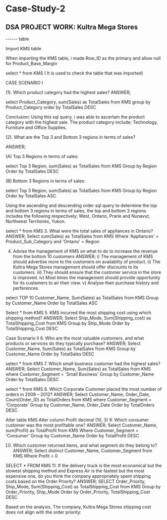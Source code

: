 # Case-Study-2
## DSA PROJECT WORK: Kultra Mega Stores 


------ table

Import KMS table

When importing the KMS table, i made Row_ID as the primary and allow null for Product_Base_Margin

select * from KMS ( It is used to check the table that was imported)

CASE SCENARIO I

(1). Which product category had the highest sales?
ANSWER; 

select Product_Category, sum(Sales) as TotalSales
from KMS
group by Product_Category
order by TotalSales DESC

Conclusion: Using this sql query, i was able to ascertain the product category with the highest sale.
The product category include; Technology, Furniture	and Office Supplies.

(2). What are the Top 3 and Bottom 3 regions in terms of sales?

ANSWER;

(A) Top 3 Regions in terms of sales:

select Top 3 Region, sum(Sales) as TotalSales
from KMS
Group by Region
Order by TotalSales DESC

(B) Bottom 3 Regions in terms of sales:

select Top 3 Region, sum(Sales) as TotalSales
from KMS
Group by Region
Order by TotalSales ASC

Using the ascending and descending order sql query to determine the top and bottom 3 regions in terms of sales, the top and bottom 3 regions includes the following respectively;
West, Ontario, Prarie and Nunavut, Northwest Territories, Yukon.


select * from KMS
3.	What were the total sales of appliances in Ontario?
ANSWER;
Select sum(Sales) as TotalSales
from KMS
Where 'Appliances' = Product_Sub_Category and 'Ontario' = Region

4.	Advise the management of KMS on what to do to increase the revenue from the bottom
10 customers
ANSWER;
i) The management of KMS should advertise more to the customers on availablity of product.
ii) The Kultra Mega Stores management should offer discounts to its customers.
iii) They should ensure that the customer service in the store is improved.
iv) Most times the management should provide opportunity for its customers to air their view.
v) Analyse their purchase history and perferences.

select TOP 10 Customer_Name, Sum(Sales) as TotalSales
from KMS
Group by Customer_Name
Order by TotalSales ASC

Select * from KMS
5. KMS incurred the most shipping cost using which shipping method?
ANSWER;
Select Ship_Mode, Sum(Shipping_cost) as TotalShipping_Cost
from KMS
Group by Ship_Mode
Order by TotalShipping_Cost DESC


Case Scenario II 
6.	Who are the most valuable customers, and what products or services do they typically purchase? 
ANSWER;
Select Customer_Name, Sum(Sales) as TotalSales
from KMS
Group by Customer_Name
Order by TotalSales DESC

select * from KMS
7.	Which small business customer had the highest sales? 
ANSWER;
Select Customer_Name, Sum(Sales) as TotalSales
from KMS
where Customer_Segment = 'Small Business'
Group by Customer_Name
Order by TotalSales DESC

select * from KMS
8.	Which Corporate Customer placed the most number of orders in 2009 – 2012? 
ANSWER;
Select Customer_Name, Order_Date, Count(Order_ID) as TotalOrders
from KMS
where Customer_Segment = 'Corporate'
Group by Customer_Name, Order_Date
Order by TotalOrders DESC

Alter table KMS
Alter column Profit decimal (10, 3)
9.	Which consumer customer was the most profitable one? 
ANSWER;
Select Customer_Name, sum(Profit) as TotalProfit
from KMS
Where Customer_Segment = 'Consumer'
Group by Customer_Name
Order by TotalProfit DESC

10.	Which customer returned items, and what segment do they belong to? 
ANSWER;
Select distinct Customer_Name, Customer_Segment
from KMS
Where Profit < 0

SELECT * FROM KMS
11.	If the delivery truck is the most economical but the slowest shipping method and Express Air is 
the fastest but the most expensive one, do you think the company appropriately spent shipping costs based on 
the Order Priority? 
ANSWER;
SELECT Order_Priority, Ship_Mode, Sum(Shipping_Cost) as TotalShipping_Cost
from KMS
Group by Order_Priority, Ship_Mode
Order by Order_Priority, TotalShipping_Cost DESC

Based on the analysis, The company, Kultra Mega Stores shipping cost does not align with the order priority.

